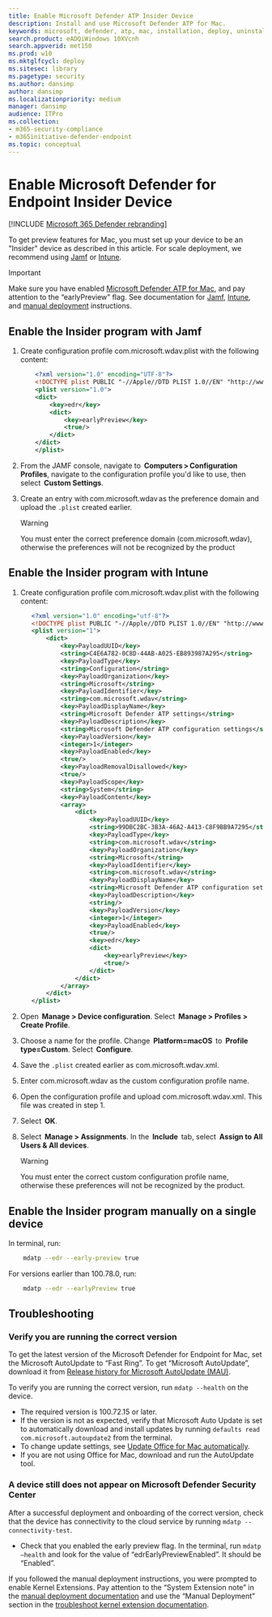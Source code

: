 ```yaml
---
title: Enable Microsoft Defender ATP Insider Device
description: Install and use Microsoft Defender ATP for Mac.
keywords: microsoft, defender, atp, mac, installation, deploy, uninstallation, intune, jamf, macos, catalina, mojave, high sierra
search.product: eADQiWindows 10XVcnh
search.appverid: met150
ms.prod: w10
ms.mktglfcycl: deploy
ms.sitesec: library
ms.pagetype: security
ms.author: dansimp
author: dansimp
ms.localizationpriority: medium
manager: dansimp
audience: ITPro
ms.collection: 
- m365-security-compliance 
- m365initiative-defender-endpoint 
ms.topic: conceptual
---
```


# Enable Microsoft Defender for Endpoint Insider Device

[!INCLUDE [Microsoft 365 Defender rebranding](../../includes/microsoft-defender.md)]

To get preview features for Mac, you must set up your device to be an "Insider" device as described in this article. For scale deployment, we recommend using [Jamf](#enable-the-insider-program-with-jamf) or [Intune](#enable-the-insider-program-with-intune).

> [!IMPORTANT]
> Make sure you have enabled [Microsoft Defender ATP for Mac](microsoft-defender-atp-mac.md#how-to-install-microsoft-defender-atp-for-mac), and pay attention to the “earlyPreview” flag. See documentation for [Jamf](mac-install-with-jamf.md), [Intune](mac-install-with-intune.md), and [manual deployment](mac-install-manually.md) instructions.

## Enable the Insider program with Jamf

1. Create configuration profile com.microsoft.wdav.plist with the following content:

   ```XML
       <?xml version="1.0" encoding="UTF-8"?>
       <!DOCTYPE plist PUBLIC "-//Apple//DTD PLIST 1.0//EN" "http://www.apple.com/DTDs/PropertyList-1.0.dtd">
       <plist version="1.0">
       <dict>
           <key>edr</key>
           <dict>
               <key>earlyPreview</key>
               <true/>
           </dict>
       </dict>
       </plist>
   ```

1. From the JAMF console, navigate to  **Computers > Configuration Profiles**, navigate to the configuration profile you'd like to use, then select  **Custom Settings**.

1. Create an entry with com.microsoft.wdav as the preference domain and upload the `.plist` created earlier.

   > [!WARNING]
   > You must enter the correct preference domain (com.microsoft.wdav), otherwise the preferences will not be recognized by the product

## Enable the Insider program with Intune

1. Create configuration profile com.microsoft.wdav.plist with the following content:

    ```XML
       <?xml version="1.0" encoding="utf-8"?>
       <!DOCTYPE plist PUBLIC "-//Apple//DTD PLIST 1.0//EN" "http://www.apple.com/DTDs/PropertyList-1.0.dtd">
       <plist version="1">
           <dict>
               <key>PayloadUUID</key>
               <string>C4E6A782-0C8D-44AB-A025-EB893987A295</string>
               <key>PayloadType</key>
               <string>Configuration</string>
               <key>PayloadOrganization</key>
               <string>Microsoft</string>
               <key>PayloadIdentifier</key>
               <string>com.microsoft.wdav</string>
               <key>PayloadDisplayName</key>
               <string>Microsoft Defender ATP settings</string>
               <key>PayloadDescription</key>
               <string>Microsoft Defender ATP configuration settings</string>
               <key>PayloadVersion</key>
               <integer>1</integer>
               <key>PayloadEnabled</key>
               <true/>
               <key>PayloadRemovalDisallowed</key>
               <true/>
               <key>PayloadScope</key>
               <string>System</string>
               <key>PayloadContent</key>
               <array>
                   <dict>
                       <key>PayloadUUID</key>
                       <string>99DBC2BC-3B3A-46A2-A413-C8F9BB9A7295</string>
                       <key>PayloadType</key>
                       <string>com.microsoft.wdav</string>
                       <key>PayloadOrganization</key>
                       <string>Microsoft</string>
                       <key>PayloadIdentifier</key>
                       <string>com.microsoft.wdav</string>
                       <key>PayloadDisplayName</key>
                       <string>Microsoft Defender ATP configuration settings</string>
                       <key>PayloadDescription</key>
                       <string/>
                       <key>PayloadVersion</key>
                       <integer>1</integer>
                       <key>PayloadEnabled</key>
                       <true/>
                       <key>edr</key>
                       <dict>
                           <key>earlyPreview</key>
                           <true/>
                       </dict>
                   </dict>
               </array>
           </dict>
       </plist>
   ```

1. Open  **Manage > Device configuration**. Select  **Manage > Profiles > Create Profile**.

1. Choose a name for the profile. Change  **Platform=macOS**  to  **Profile type=Custom**. Select  **Configure**.

1. Save the `.plist` created earlier as com.microsoft.wdav.xml.

1. Enter com.microsoft.wdav as the custom configuration profile name.

1. Open the configuration profile and upload com.microsoft.wdav.xml. This file was created in step 1.

1. Select  **OK**.

1. Select  **Manage > Assignments**. In the  **Include**  tab, select  **Assign to All Users & All devices**.

   > [!WARNING]
   > You must enter the correct custom configuration profile name, otherwise these preferences will not be recognized by the product.

## Enable the Insider program manually on a single device

In terminal, run:

```bash
    mdatp --edr --early-preview true
```

For versions earlier than 100.78.0, run:

```bash
    mdatp --edr --earlyPreview true
```

## Troubleshooting

### Verify you are running the correct version

To get the latest version of the Microsoft Defender for Endpoint  for Mac, set the Microsoft AutoUpdate to “Fast Ring”. To get “Microsoft AutoUpdate”, download it from [Release history for Microsoft AutoUpdate (MAU)](https://docs.microsoft.com/officeupdates/release-history-microsoft-autoupdate).

To verify you are running the correct version, run `mdatp --health` on the device.

* The required version is 100.72.15 or later.
* If the version is not as expected, verify that Microsoft Auto Update is set to automatically download and install updates by running `defaults read com.microsoft.autoupdate2` from the terminal.
* To change update settings, see [Update Office for Mac automatically](https://support.office.com/article/update-office-for-mac-automatically-bfd1e497-c24d-4754-92ab-910a4074d7c1).
* If you are not using Office for Mac, download and run the AutoUpdate tool.

### A device still does not appear on Microsoft Defender Security Center

After a successful deployment and onboarding of the correct version, check that the device has connectivity to the cloud service by running `mdatp --connectivity-test`.

* Check that you enabled the early preview flag. In the terminal, run `mdatp –health` and look for the value of “edrEarlyPreviewEnabled”. It should be “Enabled”.

If you followed the manual deployment instructions, you were prompted to enable Kernel Extensions. Pay attention to the “System Extension note” in the [manual deployment documentation](mac-install-manually.md#application-installation-macos-1015-and-older-versions) and use the “Manual Deployment” section in the [troubleshoot kernel extension documentation](mac-support-kext.md#manual-deployment).
